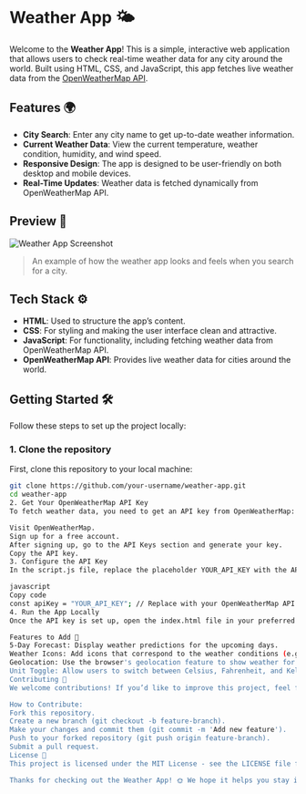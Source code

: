 # Weather App 🌤️

Welcome to the **Weather App**! This is a simple, interactive web application that allows users to check real-time weather data for any city around the world. Built using HTML, CSS, and JavaScript, this app fetches live weather data from the [OpenWeatherMap API](https://openweathermap.org/).

## Features 🌍

- **City Search**: Enter any city name to get up-to-date weather information.
- **Current Weather Data**: View the current temperature, weather condition, humidity, and wind speed.
- **Responsive Design**: The app is designed to be user-friendly on both desktop and mobile devices.
- **Real-Time Updates**: Weather data is fetched dynamically from OpenWeatherMap API.

## Preview 📸

![Weather App Screenshot](./images/weather-app-preview.png)

> An example of how the weather app looks and feels when you search for a city.

## Tech Stack ⚙️

- **HTML**: Used to structure the app’s content.
- **CSS**: For styling and making the user interface clean and attractive.
- **JavaScript**: For functionality, including fetching weather data from OpenWeatherMap API.
- **OpenWeatherMap API**: Provides live weather data for cities around the world.

## Getting Started 🛠️

Follow these steps to set up the project locally:

### 1. Clone the repository

First, clone this repository to your local machine:

```bash
git clone https://github.com/your-username/weather-app.git
cd weather-app
2. Get Your OpenWeatherMap API Key
To fetch weather data, you need to get an API key from OpenWeatherMap:

Visit OpenWeatherMap.
Sign up for a free account.
After signing up, go to the API Keys section and generate your key.
Copy the API key.
3. Configure the API Key
In the script.js file, replace the placeholder YOUR_API_KEY with the API key you obtained:

javascript
Copy code
const apiKey = "YOUR_API_KEY"; // Replace with your OpenWeatherMap API key
4. Run the App Locally
Once the API key is set up, open the index.html file in your preferred browser to start using the app.

Features to Add 🔧
5-Day Forecast: Display weather predictions for the upcoming days.
Weather Icons: Add icons that correspond to the weather conditions (e.g., sunny, rainy, cloudy).
Geolocation: Use the browser's geolocation feature to show weather for the user’s current location.
Unit Toggle: Allow users to switch between Celsius, Fahrenheit, and Kelvin.
Contributing 🤝
We welcome contributions! If you’d like to improve this project, feel free to fork it and submit pull requests. To report issues or suggest features, open an issue in the Issues section.

How to Contribute:
Fork this repository.
Create a new branch (git checkout -b feature-branch).
Make your changes and commit them (git commit -m 'Add new feature').
Push to your forked repository (git push origin feature-branch).
Submit a pull request.
License 📄
This project is licensed under the MIT License - see the LICENSE file for details.

Thanks for checking out the Weather App! 🌞 We hope it helps you stay informed about the weather anywhere in the world. Feel free to improve or contribute to the project as you see fit.
